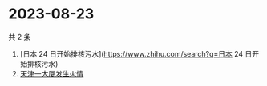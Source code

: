# 2023-08-23

共 2 条

<!-- BEGIN ZHIHUSEARCH -->
<!-- 最后更新时间 Wed Aug 23 2023 00:12:25 GMT+0800 (China Standard Time) -->
1. [日本 24 日开始排核污水](https://www.zhihu.com/search?q=日本 24 日开始排核污水)
1. [天津一大厦发生火情](https://www.zhihu.com/search?q=天津一大厦发生火情)
<!-- END ZHIHUSEARCH -->
